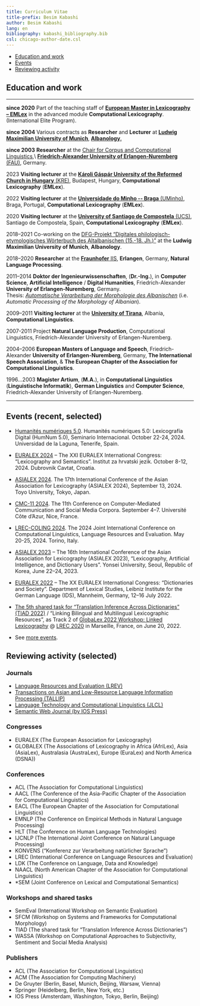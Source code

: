 ```yaml
---
title: Curriculum Vitae
title-prefix: Besim Kabashi
author: Besim Kabashi
lang: en
bibliography: kabashi_bibliography.bib
csl: chicago-author-date.csl
---
```


  - [Education and work](#education-and-work)
  - [Events](#events-recent-selected)
  - [Reviewing activity](#reviewing-activity-selected)
<!--  - [Invited talks](#invited-talks-selected) -->
<!--  - [Cooperations outside the academia (selected)](#cooperations-outside-the-academia-selected) -->


## Education and work

--------------- -----------------------------------------------------------------------------------------
**since 2020**  Part of the teaching staff of  [**European Master in Lexicography – EMLex**](https://emlex.eu.usc.gal/web/) in the advanced module **Computational Lexicography**. (International Elite Program).

**since 2004**  Various contracts as **Researcher** and **Lecturer** at [**Ludwig Maximilian University of Munich**](https://www.lmu.de/), [**Albanology**.](https://www.albanologie.uni-muenchen.de/)

**since 2003**  **Researcher** at the [Chair for Corpus and Computational Linguistics](https://www.linguistik.fau.de),\ [**Friedrich-Alexander University of Erlangen-Nuremberg** (FAU)](https://www.fau.de), Germany.

2023            **Visiting lecturer** at the [**Károli Gáspár University of the Reformed Church in Hungary** (KRE)](https://portal.kre.hu/), Budapest, Hungary, **Computational Lexicography** (**EMLex**). 

2022            **Visiting lecturer** at the [**Universidade do Minho -- Braga** (UMinho)](https://www.uminho.pt/pt), Braga, Portugal, **Computational Lexicography** (**EMLex**). 

2020            **Visiting lecturer** at the [**University of Santiago de Compostela** (UCS)](https://www.usc.gal/en), Santiago de Compostela, Spain, **Computational Lexicography** (**EMLex**). 

2018–2021       Co-working on the [DFG-Projekt “Digitales philologisch-etymologisches Wörterbuch des Altalbanischen (15.-18. Jh.)”](https://www.albanologie.uni-muenchen.de/personen/projekt/kabashi/index.html) at the **Ludwig Maximilian University of Munich**, **Albanology**.

2018–2020       **Researcher** at the [**Fraunhofer** IIS](https://www.iis.fraunhofer.de/), **Erlangen**, Germany, **Natural Language Processing**.  

2011–2014       **Doktor der Ingenieurwissenschaften**, (**Dr.-Ing.**), in **Computer Science**, **Artificial Intelligence** / **Digital Humanities**, Friedrich-Alexander **University of Erlangen-Nuremberg**, Germany.\
				Thesis: [*Automatische Verarbeitung der Morphologie des Albanischen*](https://opus4.kobv.de/opus4-fau/files/6859/Dissertation_Besim_Kabashi_OPUS.pdf) (i.e. *Automatic Processing of the Morphology of Albanian*).

2009–2011       **Visiting lecturer** at the [**University of Tirana**](https://unitir.edu.al/), Albania, **Computational Linguistics**.

2007-2011       Project **Natural Language Production**, Computational Linguistics, Friedrich-Alexander University of Erlangen-Nuremberg.

2004–2006       **European Masters of Language and Speech**, Friedrich-Alexander **University of Erlangen-Nuremberg**, Germany, **The International Speech Association**, & **The European Chapter of the Association for Computational Linguistics**.

1996…2003       **Magister Artium**, (**M.A.**), in **Computational Linguistics** (**Linguistische Informatik**), **German Linguistics** and **Computer Science**, Friedrich-Alexander University of Erlangen-Nuremberg.
--------------- -----------------------------------------------------------------------------------------


## Events (recent, selected)

- [Humanités numériques 5.0](https://eventos.ull.es/121301/detail/humanites-numeriques-5-0-lexicografia-digital.htm). Humanités numériques 5.0: Lexicografía Digital (HumNum 5.0), Seminario Internacional. October 22-24, 2024. Universidad de la Laguna, Tenerife, Spain.  

- [EURALEX 2024](https://euralex.jezik.hr/) – The XXI EURALEX International Congress: “Lexicography and Semantics”. Institut za hrvatski jezik. October 8-12, 2024. Dubrovnik Cavtat, Croatia.  

- [ASIALEX 2024](https://asialex2024.org/). The 17th International Conference of the Asian Association for Lexicography (ASIALEX 2024), September 13, 2024. Toyo University, Tokyo, Japan.

- [CMC-11 2024](https://cmc-corpora-nice.sciencesconf.org/). The 11th Conference on Computer-Mediated Communication and Social Media Corpora. September 4–7. Université Côte d’Azur, Nice, France.

- [LREC-COLING 2024](https://lrec-coling-2024.org/). The 2024 Joint International Conference on Computational Linguistics, Language Resources and Evaluation. May 20-25, 2024. Torino, Italy.

- [ASIALEX 2023](https://domestic.thinkonweb.com/society/korealex/conference/asialex23) – The 16th International Conference of the Asian Association for Lexicography (ASIALEX 2023), “Lexicography, Artificial Intelligence, and Dictionary Users”. Yonsei University, Seoul, Republic of Korea, June 22–24, 2023.  

 - [EURALEX 2022](https://euralex2022.ids-mannheim.de/) – The XX EURALEX International Congress: “Dictionaries and Society”. Department of Lexical Studies, Leibniz Institute for the German Language (IDS), Mannheim, Germany, 12–16 July 2022.

 - [The 5th shared task for “Translation Inference Across Dictionaries” (TIAD 2022)](https://tiad2022.unizar.es/) / “Linking Bilingual and Multilingual Lexicographic Resources”, as Track 2 of [GlobaLex 2022 Workshop: Linked Lexicography](https://globalex2022.globalex.link/lrec2022/) @ [LREC 2020](https://lrec2022.lrec-conf.org/) in Marseílle, France, on June 20, 2022. 

- See [more events](https://www.besim-kabashi.net/events.html).


## Reviewing activity (selected)

### Journals

  - [Language Resources and Evaluation (LREV)](https://www.springer.com/journal/10579/)
  - [Transactions on Asian and Low-Resource Language Information Processing (TALLIP)](https://dl.acm.org/journal/tallip/)
  - [Language Technology and Computational Linguistics (JLCL)](https://www.jlcl.org/)
  - [Semantic Web Journal (by IOS Press)](http://www.semantic-web-journal.net/)

### Congresses

  - EURALEX (The European Association for Lexicography)
  - GLOBALEX (The Associations of Lexicography in Africa (AfriLex), Asia (AsiaLex), Australasia (AustraLex), Europe (EuraLex) and North America (DSNA))

### Conferences

  - ACL (The Association for Computational Linguistics)
  - AACL (The Conference of the Asia-Pacific Chapter of the Association for Computational Linguistics)
  - EACL (The European Chapter of the Association for Computational Linguistics)
  - EMNLP (The Conference on Empirical Methods in Natural Language Processing)
  - HLT (The Conference on Human Language Technologies)
  - IJCNLP (The International Joint Conference on Natural Language Processing)
  - KONVENS (“Konferenz zur Verarbeitung natürlicher Sprache”)
  - LREC (International Conference on Language Resources and Evaluation)
  - LDK (The Conference on Language, Data and Knowledge)
  - NAACL (North American Chapter of the Association for Computational Linguistics)
  - *SEM (Joint Conference on Lexical and Computational Semantics)

### Workshops and shared tasks

  - SemEval (International Workshop on Semantic Evaluation)
  - SFCM (Workshop on Systems and Frameworks for Computational Morphology) 
  - TIAD (The shared task for “Translation Inference Across Dictionaries”)
  - WASSA (Workshop on Computational Approaches to Subjectivity, Sentiment and Social Media Analysis)

### Publishers

  - ACL (The Association for Computational Linguistics)
  - ACM (The Association for Computing Machinery)
  - De Gruyter (Berlin, Basel, Munich, Beijing, Warsaw, Vienna)
  - Springer (Heidelberg, Berlin, New York, etc.)
  - IOS Press (Amsterdam, Washington, Tokyo, Berlin, Beijing)


<!-- ## Invited talks (selected) -->

<!-- - Academy of Sciences of the R. of Albania, Tirana, Albania, 2021. \"Words, words, …".  -->
<!-- - Language Implementation Agency of R. of North Macedonia, North Macedonia, 2020. \ -->
<!--   "Building parallel corpora for terminology extraction for the Albanian language".  -->
<!-- - University of Prizren, Kosovo, 2020. "Building corpora of the Albanian language".  -->
<!-- - University of Bamberg, Germany. [@Proisl_et_al_ANSC:2019] -->
<!-- - Institute of Linguistic Studies, State University of Sankt Petersbourg / Russian Academy of Sciences, Russia, 2018.  -->
<!--   "Neologisms in the Albanian Corpus (AlCo)". -->
<!-- - University of Prizren, Prizren, Kosovo, 2018. --> 
<!-- - National Library of the Republic of Kosovo, Prishtina, Kosovo, 2018. \ -->
<!--   "Automatic morphological analysis for the Albanian language". -->
<!-- - University of Tirana, Albania, 2018. "Automatic word formation for Albanian". / \ -->
<!--   "AlCo – a referece corpus for the Albanian language".  -->
<!-- - Academy of Sciences and Arts of the R. of Kosovo, Prishtina, Kosovo, 2017.  -->
<!--   "Processing neologisms". -->
<!-- - University of Prishtina, Kosovo, 2017. "AlCo – a one hundred million word corpus for Albanian".  -->
<!-- - Institute of Linguistic Studies, State University of Sankt Petersbourg, Russia, 2016. --> 
<!-- - LM University of Munich, Germany, 2014. "Neologismen in der aktuellen albanischen Presse."  -->
<!-- - University of Vlora, Albania, 2012. "Automatic syllabication for the Albanian language". -->
<!-- - Center for Albanian Studies / Academy of Sciences of the R. of Albania, Tirana, Albania, 2011. \ -->
<!--   "Corpora and other language resources for Albanian". -->
<!--  Center for Albanian Studies / Academy of Sciences of the R. of Albania, Durrës, Albania, 2010. -->
<!-- - The Ministry of Education, Science, Technology and Innovation of the Republic of Kosovo, Conference place: Struga, Macedonia, 2008. "Communication and Language" -->
<!-- - Institute of Linguistic Studies, State University of Sankt Petersbourg, Russia, 2006. -->
<!-- - University of Osnabrück, Germany, 2004. -->

<!-- #### Dissemination -->


<!-- ## Cooperations (selected) -->

<!-- U of Zaragosa, Spain -->
<!-- U of Sankt Petersburg, Russia -->
<!-- U of Tirana, Albania -->
<!-- AS of Albania, Tirana, Albania -->
<!-- U of Prishtina, Kosovo -->
<!-- ASA of Kosovo, Prishtina, Albania -->
<!-- AfLI of North Macedonia, Shkup/Skopje, North Macedonia -->
<!-- U of Prizren, Kosovo -->
<!-- U of Cosenza, Italy -->
<!-- U of Vienna, Austria -->


<!-- ## Cooperations outside the academia (selected)

<!-- - [K Dictionaries, Tel Aviv, Israel](https://www.lexicala.com/) -->
<!-- - [WSO Informatik GmbH, Betzenstein, Germany](https://www.wso-informatik.de/) -->


<!-- ## News ## -->


